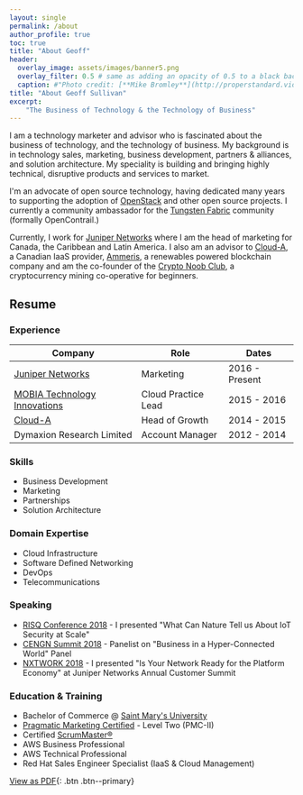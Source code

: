 ```yaml
---
layout: single
permalink: /about
author_profile: true
toc: true
title: "About Geoff"
header:
  overlay_image: assets/images/banner5.png
  overlay_filter: 0.5 # same as adding an opacity of 0.5 to a black background
  caption: #"Photo credit: [**Mike Bromley**](http://properstandard.video)"
title: "About Geoff Sullivan"
excerpt:
    "The Business of Technology & the Technology of Business"
---
```

I am a technology marketer and advisor who is fascinated about the business of
technology, and the technology of business. My background is in technology
sales, marketing, business development, partners & alliances, and solution
architecture. My speciality is building and bringing highly technical,
disruptive products and services to market.

I'm an advocate of open source technology, having dedicated many years to
supporting the adoption of [OpenStack](https://www.openstack.org/) and other
open source projects. I currently a community ambassador for
the [Tungsten Fabric](https://tungsten.io/) community (formally OpenContrail.)

Currently, I work for [Juniper Networks](https://www.juniper.net) where I am the
head of marketing for Canada, the Caribbean and Latin America. I also am an
advisor to [Cloud-A](https://www.clouda.ca), a Canadian IaaS provider,
[Ammeris](https://www.ammeris.com), a renewables powered blockchain company and
am the co-founder of the [Crypto Noob Club](https://cryptonoob.club/), a
cryptocurrency mining co-operative for beginners.

## Resume

### Experience

| Company                      	| Role                	| Dates          	|
|------------------------------	|---------------------	|----------------	|
| [Juniper Networks](https://www.juniper.net/us/en/)             	| Marketing           	| 2016 - Present 	|   
| [MOBIA Technology Innovations](https://mobia.io/) 	| Cloud Practice Lead 	| 2015 - 2016    	|   
| [Cloud-A](https://www.clouda.ca)                      	| Head of Growth      	| 2014 - 2015    	|
| Dymaxion Research Limited     | Account Manager      	| 2012 - 2014    	|

### Skills
- Business Development
- Marketing
- Partnerships
- Solution Architecture

### Domain Expertise
- Cloud Infrastructure
- Software Defined Networking
- DevOps
- Telecommunications

### Speaking
- [RISQ Conference 2018](https://geoffsullivan.net/networking/iot/security/RISQ/) -
I presented "What Can Nature Tell us About IoT Security at Scale"
- [CENGN Summit 2018](https://geoffsullivan.net/networking/telecommunications/business/CENGN-Summit/) -
Panelist on "Business in a Hyper-Connected World" Panel
- [NXTWORK 2018](https://geoffsullivan.net/cloud/digital%20transformation/business/NXTWORK-2018/) - I presented
"Is Your Network Ready for the Platform Economy" at Juniper Networks Annual
Customer Summit


### Education & Training

- Bachelor of Commerce @ [Saint Mary's University](https://smu.ca/academics/sobey/welcome.html)
- [Pragmatic Marketing Certified](https://www.pragmaticmarketing.com/) - Level Two (PMC-II)
- Certified [ScrumMaster®](https://www.scrumalliance.org/)
- AWS Business Professional
- AWS Technical Professional
- Red Hat Sales Engineer Specialist (IaaS & Cloud Management)

[View as PDF](/assets/images/geoff-sullivan-resume-2018.pdf){: .btn .btn--primary}
